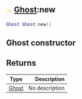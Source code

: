 ## ![shared](.gitbook/assets/shared.png) [Ghost](./home/Ghost):new

```lua
Ghost Ghost:new()
```

Ghost constructor
------
## Returns

| Type   | Description |
| ------ | ----------: |
| [Ghost](./home/Ghost) | No description |

